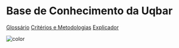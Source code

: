 # Base de Conhecimento da Uqbar

[Glossário](https://github.com/docsifyjs/docsify/)
[Critérios e Metodologias](#quick-start)
[Explicador](#quick-start)


<!-- background color -->

![color](#f0f0f0)
